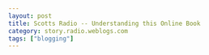 ```yaml
---
layout: post
title: Scotts Radio -- Understanding this Online Book
category: story.radio.weblogs.com
tags: ["blogging"]
---
```

<head>
<meta http-equiv="Content-Type" content="text/html; charset=UTF-8">
    <meta http-equiv="Expires" content="Mon, 01 Jan 1990 01:00:00 GMT">
    <title>Scotts Radio :: Understanding this Online Book</title>
    <style type="text/css">
      body {
        margin-top: 0px;
        margin-left: 0px;
        margin-right: 0px;
        margin-bottom: 0px;
        }

      body, td, p {
        font-family: verdana, sans-serif;
        font-size: 90%;
        }

      h2 { 
        font-family: Verdana, Arial, Helvetica, sans-serif; font-size: 24px; font-weight: bold
        }
      .header {
        font-family: Verdana, Arial, Helvetica, sans-serif; font-size: 40px; font-weight: bold
        }
      .realsmall {
        font-family: Verdana, Arial, Helvetica, sans-serif; font-size: 9px;
        }
      .small {
        font-family: Verdana, Arial, Helvetica, sans-serif; font-size: 10px;
        }
      </style>
    </head>

| 

 |

| ![](http://radio.weblogs.com/0103807/images/trans60x60.gif)  
 | Last updated: 8/20/2002; 10:00:41 AM  
 | ![](http://radio.weblogs.com/0103807/images/trans60x60.gif) |

| ![](http://radio.weblogs.com/0103807/images/trans60x1.gif)  
 | 

<font size="+3"><b><a href="http://radio.weblogs.com/0103807/" style="color:black; text-decoration:none">The FuzzyBlog!</a></b></font>  
_Marketing 101. Consulting 101. PHP Consulting. Random geeky stuff. I Blog Therefore I Am._

<font size="+1"><b>Scotts Radio :: Understanding this Online Book</b></font>

### Something Unexpected: Scott's Radio

| ![](http://radio.weblogs.com/0103807/images/scottsradiobookcover02_sm_blogsidebar.gif) | &nbsp;&nbsp; | 

As the author of the [O'Reilly Essential Blogging](http://www.fuzzygroup.net/go/?oreillyfromradio) chapters on Radio, I clearly have a commercial interest in Radio.&nbsp; You'd think that I'd want people to just buy the Essential Blogging book and NOT give content about Radio for free.&nbsp; You'd think that but you'd be wrong.&nbsp; I really want to see Radio do well along with great people like Jake and Lawrence.&nbsp; And more documentation is pretty much always&nbsp;a frothy good thing for products.

So... Inspiration struck me yesterday when I was digging through the 240 gigabytes of digital bile that I call a hard drive(s):

> _O'Reilly cut a lot of my text on the Essential Blogging book.&nbsp; (these are all labeled as "Missing")&nbsp; Why not aggregate that content along with my previous writings on Radio and release it as a free book under the GNU Free Documentation License?&nbsp; This content still gets tons of hits from Google so it's clearly useful.&nbsp;_

A quick demand (ok gentle request) to my partner, Gretchen, for "A really cool cover" and within about an hour, she IM'd me the graphic at left.&nbsp; And I've been in hard core content massage since 3:37 am on this oh so soggy Boston day.&nbsp; I won't tell you that this content is perfect -- there are clearly some broken links and other editing style things that need to get done.&nbsp; But there is a lot of content and it's useful.&nbsp; It'll get improved more over time but following the Open Source mantra of "Release Early and Release Often", I give you:

**<font size="5">Scott's Radio</font>**

==\> [Read Stories](http://radio.weblogs.com/0103807/stories/2002/08/20/scottsRadioCover.html) \<==

 |

<script src="http://radiocomments.userland.com/comments?u=103807&amp;c=counts" type="text/javascript"></script>[comment&nbsp;[<script type="text/javascript" language="JavaScript">commentCounter ("stories/2002/08/20/scottsRadioUnderstandingThisOnlineBook")</script>]](http://radiocomments.userland.com/comments?u=103807&p=stories%2F2002%2F08%2F20%2FscottsRadioUnderstandingThisOnlineBook&link=http%3A%2F%2Fradio.weblogs.com%2F0103807%2Fstories%2F2002%2F08%2F20%2FscottsRadioUnderstandingThisOnlineBook.txt "Click here to comment on this page.")

<script language="JavaScript" type="text/javascript"><!--
	var imageUrl = "http://radio.xmlstoragesystem.com/weblogStats/count.gif";
	var imageTag = "<img src=\"" + imageUrl + "?group=radio1&usernum=103807&referer=" + escape (document.referrer) + "\" height=\"1\" width=\"1\">";
	document.write (imageTag);
	//--></script>

 | ![](http://radio.weblogs.com/0103807/images/trans60x1.gif)  
 |
| ![](http://radio.weblogs.com/0103807/images/trans60x60.gif)  
 | Copyright 2002 © The FuzzyStuff  
 | ![](http://radio.weblogs.com/0103807/images/trans60x60.gif)  
 |

